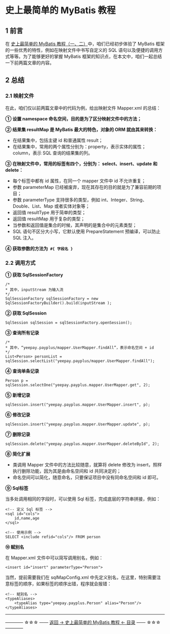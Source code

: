 # 史上最简单的 MyBatis 教程

## 1 前言


在 [史上最简单的 MyBatis 教程（一、二）](https://github.com/guobinhit/mybatis-tutorial/blob/master/README.md)中，咱们已经初步体验了 MyBatis 框架的一些优秀的特性，例如在映射文件中书写自定义的 SQL 语句以及便捷的调用方式等等。为了能够更好的掌握 MyBatis 框架的知识点，在本文中，咱们一起总结一下前两篇文章的内容。

## 2 总结


### 2.1 映射文件

在此，咱们仅以前两篇文章中的代码为例，给出映射文件 Mapper.xml 的总结：

**① 设置 namespace 命名空间，目的是为了区分映射文件中的方法；**

**② 结果集 resultMap 是 MyBatis 最大的特色，对象的 ORM 就由其来转换：**

 - 在结果集中，包括主键 id 和普通属性 result；
 - 在结果集中，常用的两个属性分别为：property，表示实体的属性；column，表示 SQL 查询的结果集的列。

**③ 在映射文件中，常用的标签有四个，分别为： select、insert、update 和 delete：**

 - 每个标签中都有 id 属性，在同一个 mapper 文件中 id 不允许重复；
 - 参数 parameterMap 已经被废弃，现在其存在的目的就是为了兼容前期的项目；
 - 参数 parameterType 支持很多的类型，例如 int、Integer、String、Double、List、Map 或者实体对象等；
 - 返回值 resultType 用于简单的类型；
 - 返回值 resultMap 用于复杂的类型；
 - 当参数和返回值是集合的时候，其声明的是集合中的元素类型；
 - SQL 语句不区分大小写，它默认使用 PrepareStatement 预编译，可以防止 SQL 注入。

**④ 获取参数的方法为` #{ 字段名 }`** 


### 2.2 调用方式


**① 获取 SqlSessionFactory**  

```
/*
* 其中，inputStream 为输入流
*/
SqlSessionFactory sqlSessionFactory = new SqlSessionFactoryBuilder().build(inputStream );
```

**② 获取 SqlSession**

```
SqlSession sqlSession = sqlSessionFactory.openSession(); 
```

**③ 查询所有记录**

```
/*
* 其中，“yeepay.payplus/mapper.UserMapper.findAll”，表示命名空间 + id
*/
List<Person> personList = sqlSession.selectList("yeepay.payplus/mapper.UserMapper.findAll");
```
**④ 查询单条记录**

```
Person p = sqlSession.selectOne("yeepay.payplus.mapper.UserMapper.get", 2);
```

**⑤ 新增记录**

```
sqlSession.insert("yeepay.payplus.mapper.UserMapper.insert", p);
```

**⑥ 修改记录**

```
sqlSession.insert("yeepay.payplus.mapper.UserMapper.update", p);
```

**⑦ 删除记录**

```
sqlSession.delete("yeepay.payplus.mapper.UserMapper.deleteById", 2);
```


**⑧ 简化扩展**

 - 类调用 Mapper 文件中的方法比较随意，就算将 delete 修改为 insert，照样执行删除功能，因为其是由命名空间和 id 共同决定的；
 - 命名空间可以简化，随意命名，只要保证项目中没有同命名空间和 id 即可。

**⑨ Sql标签** 

当多处调用相同的字段时，可以使用 Sql 标签，完成底层的字符串拼接，例如：

```
<!-- 定义 Sql 标签 -->
<sql id="cols">
	id,name,age
</sql>

<!-- 使用示例 -->
SELECT <include refid="cols"/> FROM person
```
**⑩ 赋别名**

在 Mapper.xml 文件中可以简写调用别名，例如：

```
<insert id="insert" parameterType="Person">
```
当然，提前需要我们在 sqlMapConfig.xml 中先定义别名，在这里，特别需要注意标签的顺序，如果标签的顺序出错，程序就会报错：

```
<!-- 赋别名 -->
<typeAliases>
    <typeAlias type="yeepay.payplus.Person" alias="Person"/>
</typeAliases>
```
----------
———— ☆☆☆ —— [返回 -> 史上最简单的 MyBatis 教程 <- 目录](https://github.com/guobinhit/mybatis-tutorial/blob/master/README.md) —— ☆☆☆ ————


















